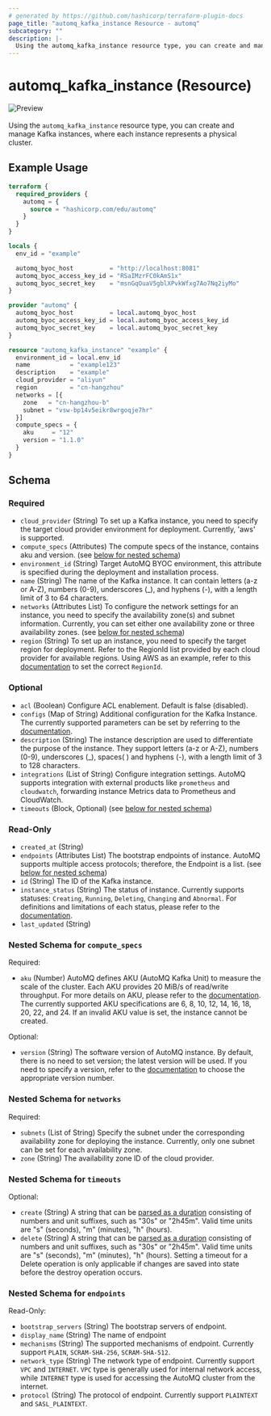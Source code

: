 ```yaml
---
# generated by https://github.com/hashicorp/terraform-plugin-docs
page_title: "automq_kafka_instance Resource - automq"
subcategory: ""
description: |-
  Using the automq_kafka_instance resource type, you can create and manage Kafka instances, where each instance represents a physical cluster.
---
```


# automq_kafka_instance (Resource)

![Preview](https://img.shields.io/badge/Lifecycle_Stage-Preview-blue?style=flat&logoColor=8A3BE2&labelColor=rgba)<br><br>Using the `automq_kafka_instance` resource type, you can create and manage Kafka instances, where each instance represents a physical cluster.

## Example Usage

```terraform
terraform {
  required_providers {
    automq = {
      source = "hashicorp.com/edu/automq"
    }
  }
}

locals {
  env_id = "example"

  automq_byoc_host          = "http://localhost:8081"
  automq_byoc_access_key_id = "RSaIMzrFC0kAmS1x"
  automq_byoc_secret_key    = "msnGqOuaV5gblXPvkWfxg7Ao7Nq2iyMo"
}

provider "automq" {
  automq_byoc_host          = local.automq_byoc_host
  automq_byoc_access_key_id = local.automq_byoc_access_key_id
  automq_byoc_secret_key    = local.automq_byoc_secret_key
}

resource "automq_kafka_instance" "example" {
  environment_id = local.env_id
  name           = "example123"
  description    = "example"
  cloud_provider = "aliyun"
  region         = "cn-hangzhou"
  networks = [{
    zone   = "cn-hangzhou-b"
    subnet = "vsw-bp14v5eikr8wrgoqje7hr"
  }]
  compute_specs = {
    aku     = "12"
    version = "1.1.0"
  }
}
```

<!-- schema generated by tfplugindocs -->
## Schema

### Required

- `cloud_provider` (String) To set up a Kafka instance, you need to specify the target cloud provider environment for deployment. Currently, 'aws' is supported.
- `compute_specs` (Attributes) The compute specs of the instance, contains aku and version. (see [below for nested schema](#nestedatt--compute_specs))
- `environment_id` (String) Target AutoMQ BYOC environment, this attribute is specified during the deployment and installation process.
- `name` (String) The name of the Kafka instance. It can contain letters (a-z or A-Z), numbers (0-9), underscores (_), and hyphens (-), with a length limit of 3 to 64 characters.
- `networks` (Attributes List) To configure the network settings for an instance, you need to specify the availability zone(s) and subnet information. Currently, you can set either one availability zone or three availability zones. (see [below for nested schema](#nestedatt--networks))
- `region` (String) To set up an instance, you need to specify the target region for deployment. Refer to the RegionId list provided by each cloud provider for available regions. Using AWS as an example, refer to this [documentation](https://docs.aws.amazon.com/AWSEC2/latest/UserGuide/using-regions-availability-zones.html) to set the correct `RegionId`.

### Optional

- `acl` (Boolean) Configure ACL enablement. Default is false (disabled).
- `configs` (Map of String) Additional configuration for the Kafka Instance. The currently supported parameters can be set by referring to the [documentation](https://docs.automq.com/automq-cloud/release-notes).
- `description` (String) The instance description are used to differentiate the purpose of the instance. They support letters (a-z or A-Z), numbers (0-9), underscores (_), spaces( ) and hyphens (-), with a length limit of 3 to 128 characters.
- `integrations` (List of String) Configure integration settings. AutoMQ supports integration with external products like `prometheus` and `cloudwatch`, forwarding instance Metrics data to Prometheus and CloudWatch.
- `timeouts` (Block, Optional) (see [below for nested schema](#nestedblock--timeouts))

### Read-Only

- `created_at` (String)
- `endpoints` (Attributes List) The bootstrap endpoints of instance. AutoMQ supports multiple access protocols; therefore, the Endpoint is a list. (see [below for nested schema](#nestedatt--endpoints))
- `id` (String) The ID of the Kafka instance.
- `instance_status` (String) The status of instance. Currently supports statuses: `Creating`, `Running`, `Deleting`, `Changing` and `Abnormal`. For definitions and limitations of each status, please refer to the [documentation](https://docs.automq.com/automq-cloud/using-automq-for-kafka/manage-instances#lifecycle).
- `last_updated` (String)

<a id="nestedatt--compute_specs"></a>
### Nested Schema for `compute_specs`

Required:

- `aku` (Number) AutoMQ defines AKU (AutoMQ Kafka Unit) to measure the scale of the cluster. Each AKU provides 20 MiB/s of read/write throughput. For more details on AKU, please refer to the [documentation](https://docs.automq.com/automq-cloud/subscriptions-and-billings/byoc-env-billings/billing-instructions-for-byoc). The currently supported AKU specifications are 6, 8, 10, 12, 14, 16, 18, 20, 22, and 24. If an invalid AKU value is set, the instance cannot be created.

Optional:

- `version` (String) The software version of AutoMQ instance. By default, there is no need to set version; the latest version will be used. If you need to specify a version, refer to the [documentation](https://docs.automq.com/automq-cloud/release-notes) to choose the appropriate version number.


<a id="nestedatt--networks"></a>
### Nested Schema for `networks`

Required:

- `subnets` (List of String) Specify the subnet under the corresponding availability zone for deploying the instance. Currently, only one subnet can be set for each availability zone.
- `zone` (String) The availability zone ID of the cloud provider.


<a id="nestedblock--timeouts"></a>
### Nested Schema for `timeouts`

Optional:

- `create` (String) A string that can be [parsed as a duration](https://pkg.go.dev/time#ParseDuration) consisting of numbers and unit suffixes, such as "30s" or "2h45m". Valid time units are "s" (seconds), "m" (minutes), "h" (hours).
- `delete` (String) A string that can be [parsed as a duration](https://pkg.go.dev/time#ParseDuration) consisting of numbers and unit suffixes, such as "30s" or "2h45m". Valid time units are "s" (seconds), "m" (minutes), "h" (hours). Setting a timeout for a Delete operation is only applicable if changes are saved into state before the destroy operation occurs.


<a id="nestedatt--endpoints"></a>
### Nested Schema for `endpoints`

Read-Only:

- `bootstrap_servers` (String) The bootstrap servers of endpoint.
- `display_name` (String) The name of endpoint
- `mechanisms` (String) The supported mechanisms of endpoint. Currently support `PLAIN`, `SCRAM-SHA-256`, `SCRAM-SHA-512`.
- `network_type` (String) The network type of endpoint. Currently support `VPC` and `INTERNET`. `VPC` type is generally used for internal network access, while `INTERNET` type is used for accessing the AutoMQ cluster from the internet.
- `protocol` (String) The protocol of endpoint. Currently support `PLAINTEXT` and `SASL_PLAINTEXT`.
